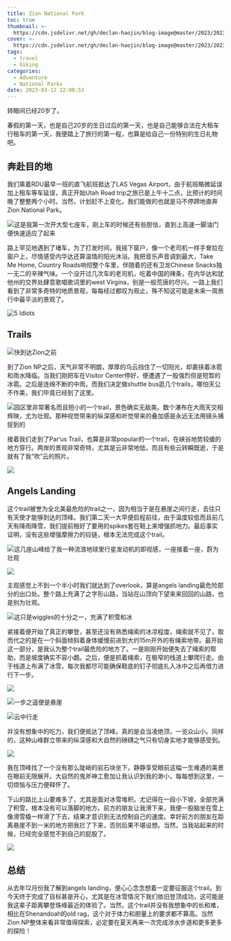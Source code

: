```yaml
---
title: Zion National Park
toc: true
thumbnail: >-
  https://cdn.jsdelivr.net/gh/declan-haojin/blog-image@master/2023/202303240112618.png
cover: >-
  https://cdn.jsdelivr.net/gh/declan-haojin/blog-image@master/2023/202303240112618.png
tags:
  - travel
  - hiking
categories:
  - Adventure
  - National Parks
date: 2023-03-12 22:08:53
---
```


转眼间已经20岁了。

<!--more-->

春假的第一天，也是自己20岁的生日过后的第一天，也是自己能够合法在大租车行租车的第一天，我便踏上了旅行的第一程，也算是给自己一份特别的生日礼物吧。

## 奔赴目的地

我们乘着RDU最早一班的直飞航班抵达了LAS Vegas Airport，由于航班略微延误加上租车等车延误，真正开始Utah Road trip之旅已是上午十二点，比预计的时间晚了整整两个小时。当然，计划赶不上变化，我们能做的也就是马不停蹄地直奔Zion National Park。

![这是我第一次开大型七座车，刚上车的时候还有些胆怯，直到上高速一脚油门便快速适应了起来](https://cdn.jsdelivr.net/gh/declan-haojin/blog-image@master/2023/202303240119004.png)

路上罕见地遇到了堵车，为了打发时间，我摇下窗户，像一个老司机一样手耷拉在窗户上，尽情感受内华达还算温情的阳光沐浴。我把音乐声音调到最大，Take Me Home, Country Roads响彻整个车里，伴随着的还有卫龙Chinese Snacks独一无二的辛辣气味。一个没开过几次车的老司机，吃着中国的辣条，在内华达和犹他州的交界处肆意歌唱歌词里的west Virgina，别是一般荒唐的尽兴。一路上我们看到了非常多奇特的地质景观，每每经过都叹为观止，殊不知这可能是未来一周旅行中最平淡的景观了。

![5 Idiots](https://cdn.jsdelivr.net/gh/declan-haojin/blog-image@master/2023/202303240126364.png)

## Trails

![快到达Zion之前](https://cdn.jsdelivr.net/gh/declan-haojin/blog-image@master/2023/202303240128669.png)

到了Zion NP之后，天气非常不明朗，厚厚的乌云挡住了一切阳光，却裹挟着冰雹和雨水降临。当我们刚把车在Visitor Center停好，便遭遇了一股强烈但是短暂的冰雹。之后是连绵不断的中雨，而我们决定做shuttle bus逛几个trails，哪怕天公不作美，我们毕竟已经到了这里。

![园区里非常著名而且短小的一个trail，景色确实无敌美。数个瀑布在大雨天交相辉映，尤为壮观。那种视觉带来的纵深感和听觉带来的叠加感是永远无法用镜头捕捉到的](https://cdn.jsdelivr.net/gh/declan-haojin/blog-image@master/2023/202303240131297.png)

接着我们走到了Par‘us Trail，也算是非常popular的一个trail，在峡谷地势较缓的地方穿行。两岸的景观非常奇特，尤其是云非常地低，而且有些云转瞬既逝，于是就有了我“吹”云的照片。

![](https://cdn.jsdelivr.net/gh/declan-haojin/blog-image@master/2023/202303240135424.png)

## Angels Landing

这个trail被誉为全北美最危险的trail之一，因为相当于是在悬崖之间行走，去往只有天使才能够到达的顶峰。我们第二天一大早便启程前往，由于温度较低而且前几天有降雨降雪，我们提前租好了要用的spikes套在鞋上来增强抓地力。最后事实证明，没有这些增强摩擦力的铰链，根本无法完成这个trail。


![这几座山峰给了我一种流浪地球里行星发动机的即视感，一座接着一座，蔚为壮观](https://cdn.jsdelivr.net/gh/declan-haojin/blog-image@master/2023/202303240138854.png)

![](https://cdn.jsdelivr.net/gh/declan-haojin/blog-image@master/2023/202303240139363.png)

主观感觉上不到一个半小时我们就达到了overlook，算是angels landing最危险部分的出口处。整个路上充满了之字形山路，当站在山顶向下望来来回回的山路，也是别为壮观。

![这只是wiggles的十分之一，充满了积雪和冰](https://cdn.jsdelivr.net/gh/declan-haojin/blog-image@master/2023/202303240142685.png)

紧接着便开始了真正的攀登，甚至还没有熟悉绳索的冰凉程度，绳索就不见了。取而代之的是在一个斜面倾斜着身体缓慢前进到大约15m开外的有绳索地带。最开始这一部分，是我认为整个trail最危险的地方了。一是刚刚开始便失去了绳索的帮助，而是坡度确实不容小觑。之后，便是抓着绳索，在极窄的栈道上攀爬行走。由于栈道上布满了冰雪，每次我都尽可能确保鞋底的钉子彻底扎入冰中之后再借力进行下一步。

![](https://cdn.jsdelivr.net/gh/declan-haojin/blog-image@master/2023/202303240146313.png)

![一步之遥便是悬崖](https://cdn.jsdelivr.net/gh/declan-haojin/blog-image@master/2023/202303240147297.png)

![云中行走](https://cdn.jsdelivr.net/gh/declan-haojin/blog-image@master/2023/202303240148825.png)

并没有想象中的吃力，我们便抵达了顶峰。真的是会当凌绝顶，一览众山小。同样的，这种山峰群立带来的纵深感和大自然的磅礴之气只有切身实地才能够感受到。

![](https://cdn.jsdelivr.net/gh/declan-haojin/blog-image@master/2023/202303240150990.png)

我在顶峰找了一个没有那么陡峭的岩石块坐下，静静享受眼前这幅一生难遇的美景在眼前无限展开。大自然的鬼斧神工愈加让我认识到我的渺小，每每想到这里，一切烦恼与压力便释怀了。

下山的路比上山要难多了，尤其是面对冰雪堆积。尤记得在一段小下坡，全部充满了积雪，根本没有可以落脚的地方。前方的朋友让我滑下来，我便一股脑坐在雪上像滑雪橇一样滑了下去，结果才意识到无法控制自己的速度。幸好前方的朋友在距离悬崖不到一米的地方把我拦了下来，否则后果不堪设想。当然，当我站起来的时候，已经完全感觉不到自己的屁股了。

![](https://cdn.jsdelivr.net/gh/declan-haojin/blog-image@master/2023/202303240156192.png)

## 总结

从去年12月份我了解到angels landing，便心心念念想着一定要征服这个trail。到今天终于完成了目标甚是开心，尤其是在冰雪情况下我们依旧登顶成功，这可能是我这辈子距离攀登珠峰最近的体验了。当然，这个trail并没有我想象中的长和难，相比在Shenandoah的old rag，这个对于体力和胆量上的要求都不算高。当然Zion NP整体来看非常值得探索，必定要在夏天再来一次完成涉水步道和更多更多的探险！
